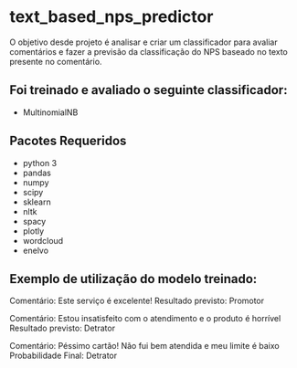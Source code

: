 # text_based_nps_predictor

O objetivo desde projeto é analisar e criar um classificador para avaliar comentários e fazer a previsão da classificação do NPS baseado no texto presente no comentário.

## Foi treinado e avaliado o seguinte classificador:
- MultinomialNB

## Pacotes Requeridos
- python 3
- pandas
- numpy
- scipy
- sklearn
- nltk
- spacy
- plotly
- wordcloud
- enelvo

## Exemplo de utilização do modelo treinado:

Comentário: Este serviço é excelente!
Resultado previsto: Promotor

Comentário: Estou insatisfeito com o atendimento e o produto é horrível
Resultado previsto: Detrator

Comentário: Péssimo cartão! Não fui bem atendida e meu limite é baixo
Probabilidade Final: Detrator